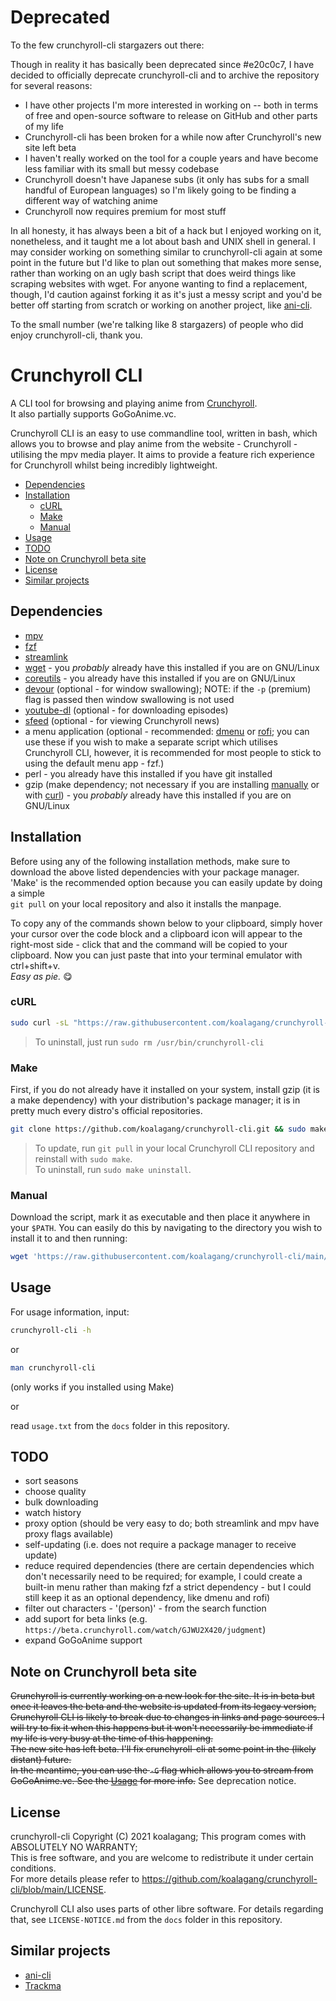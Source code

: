 # Deprecated
To the few crunchyroll-cli stargazers out there:

Though in reality it has basically been deprecated since #e20c0c7, I have decided to officially deprecate crunchyroll-cli and to archive the repository for several reasons:
- I have other projects I'm more interested in working on -- both in terms of free and open-source software to release on GitHub and other parts of my life
- Crunchyroll-cli has been broken for a while now after Crunchyroll's new site left beta
- I haven't really worked on the tool for a couple years and have become less familiar with its small but messy codebase
- Crunchyroll doesn't have Japanese subs (it only has subs for a small handful of European languages) so I'm likely going to be finding a different way of watching anime
- Crunchyroll now requires premium for most stuff

In all honesty, it has always been a bit of a hack but I enjoyed working on it, nonetheless, and it taught me a lot about bash and UNIX shell in general.
I may consider working on something similar to crunchyroll-cli again at some point in the future but I'd like to plan out something that makes more sense, rather than working on an ugly bash script that does weird things like scraping websites with wget.
For anyone wanting to find a replacement, though, I'd caution against forking it as it's just a messy script and you'd be better off starting from scratch or working on another project, like [ani-cli](https://github.com/pystardust/ani-cli).

To the small number (we're talking like 8 stargazers) of people who did enjoy crunchyroll-cli, thank you.

# Crunchyroll CLI

A CLI tool for browsing and playing anime from [Crunchyroll](https://www.crunchyroll.com).\
It also partially supports GoGoAnime.vc.

Crunchyroll CLI is an easy to use commandline tool, written in bash, which allows you to browse and play anime from the website - Crunchyroll - utilising the mpv media player. It aims to provide a feature rich experience for Crunchyroll whilst being incredibly lightweight.

<!-- DO NOT EDIT THIS SECTION, INSTEAD RE-RUN dt TO UPDATE -->
- [Dependencies](#dependencies)
- [Installation](#installation)
	- [cURL](#curl)
	- [Make](#make)
	- [Manual](#manual)
- [Usage](#usage)
- [TODO](#todo)
- [Note on Crunchyroll beta site](#note-on-crunchyroll-beta-site)
- [License](#license)
- [Similar projects](#similar-projects)
<!-- END dt generated TOC please keep comment here to allow auto update -->

## Dependencies

* [mpv](https://mpv.io/)
* [fzf](https://github.com/koalagang/crunchyroll-cli)
* [streamlink](https://streamlink.github.io/)
* [wget](https://www.gnu.org/software/wget/) - you *probably* already have this installed if you are on GNU/Linux
* [coreutils](https://www.gnu.org/software/coreutils/) - you already have this installed if you are on GNU/Linux
* [devour](https://github.com/salman-abedin/devour) (optional - for window swallowing); NOTE: if the `-p` (premium) flag is passed then window swallowing is not used
* [youtube-dl](https://github.com/ytdl-org/youtube-dl) (optional - for downloading episodes)
* [sfeed](https://codemadness.org/sfeed-simple-feed-parser.html) (optional - for viewing Crunchyroll news)
* a menu application (optional - recommended: [dmenu](http://tools.suckless.org/dmenu/) or [rofi](https://github.com/davatorium/rofi); you can use these if you wish to make a separate script which utilises Crunchyroll CLI, however, it is recommended for most people to stick to using the default menu app - fzf.)
* perl - you already have this installed if you have git installed
* gzip (make dependency; not necessary if you are installing [manually](#manual) or with [curl](#curl)) - you *probably* already have this installed if you are on GNU/Linux

## Installation

Before using any of the following installation methods, make sure to download the above listed dependencies with your package manager. 'Make' is the recommended option because you can easily update by doing a simple \
`git pull` on your local repository and also it installs the manpage.

To copy any of the commands shown below to your clipboard, simply hover your cursor over the code block and a clipboard icon will appear to the right-most side - click that and the command will be copied to your clipboard. Now you can just paste that into your terminal emulator with ctrl+shift+v.\
*Easy as pie.* 😋

### cURL

```sh
sudo curl -sL "https://raw.githubusercontent.com/koalagang/crunchyroll-cli/main/crunchyroll-cli" -o /usr/local/bin/crunchyroll-cli && sudo chmod +x /usr/local/bin/crunchyroll-cli
```
> To uninstall, just run `sudo rm /usr/bin/crunchyroll-cli`

### Make
First, if you do not already have it installed on your system, install gzip (it is a make dependency) with your distribution's package manager; it is in pretty much every distro's official repositories.

```sh
git clone https://github.com/koalagang/crunchyroll-cli.git && sudo make -C crunchyroll-cli
```
> To update, run `git pull` in your local Crunchyroll CLI repository and reinstall with `sudo make`.\
> To uninstall, run `sudo make uninstall`. 

### Manual

Download the script, mark it as executable and then place it anywhere in your `$PATH`.
You can easily do this by navigating to the directory you wish to install it to and then running:
```sh
wget 'https://raw.githubusercontent.com/koalagang/crunchyroll-cli/main/crunchyroll-cli' && chmod +x crunchyroll-cli
```

## Usage

For usage information, input:
```sh
crunchyroll-cli -h
```
or
```sh
man crunchyroll-cli
```
(only works if you installed using Make)

or

read `usage.txt` from the `docs` folder in this repository.

## TODO

* sort seasons
* choose quality
* bulk downloading
* watch history
* proxy option (should be very easy to do; both streamlink and mpv have proxy flags available)
* self-updating (i.e. does not require a package manager to receive update)
* reduce required dependencies (there are certain dependencies which don't necessarily need to be required; for example, I could create a built-in menu rather than making fzf a strict dependency - but I could still keep it as an optional dependency, like dmenu and rofi)
* filter out characters - '(person)' - from the search function
* add suport for beta links (e.g. `https://beta.crunchyroll.com/watch/GJWU2X420/judgment`)
* expand GoGoAnime support

## Note on Crunchyroll beta site

~~Crunchyroll is currently working on a new look for the site. It is in beta but once it leaves the beta and the website is updated from its legacy version, Crunchyroll CLI is likely to break due to changes in links and page sources. I will try to fix it when this happens but it won't necessarily be immediate if my life is very busy at the time of this happening.~~\
~~The new site has left beta. I'll fix crunchyroll-cli at some point in the (likely distant) future.~~\
~~In the meantime, you can use the `-G` flag which allows you to stream from GoGoAnime.vc. See the [Usage](#usage) for more info.~~
See deprecation notice.

## License

crunchyroll-cli Copyright (C) 2021 koalagang; This program comes with ABSOLUTELY NO WARRANTY;\
This is free software, and you are welcome to redistribute it under certain conditions.\
For more details please refer to https://github.com/koalagang/crunchyroll-cli/blob/main/LICENSE.

Crunchyroll CLI also uses parts of other libre software. For details regarding that, see `LICENSE-NOTICE.md` from the `docs` folder in this repository.

## Similar projects

* [ani-cli](https://github.com/pystardust/ani-cli)
* [Trackma](https://github.com/z411/trackma)
